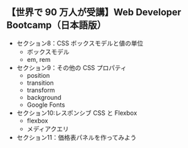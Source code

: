 ## 【世界で 90 万人が受講】Web Developer Bootcamp（日本語版）
- セクション8：CSS ボックスモデルと値の単位
  - ボックスモデル
  - em, rem
- セクション9：その他の CSS プロパティ
  - position
  - transition
  - transform
  - background
  - Google Fonts
- セクション10:レスポンシブ CSS と Flexbox
  - flexbox
  - メディアクエリ
- セクション11：価格表パネルを作ってみよう